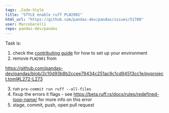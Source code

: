 ```yaml
---
tags: ,Code-Style
title: "STYLE enable ruff PLW2901"
html_url: "https://github.com/pandas-dev/pandas/issues/51708"
user: MarcoGorelli
repo: pandas-dev/pandas
---
```


Task is:

1. check the [contributing guide](https://pandas.pydata.org/docs/dev/development/contributing_environment.html) for how to set up your environment
2. remove `PLW2901` from

https://github.com/pandas-dev/pandas/blob/2c10d93b8b2ccee79434c251ac9c1cd94513cc1e/pyproject.toml#L272-L273

3. run `pre-commit run ruff --all-files`
4. fixup the errors it flags - see https://beta.ruff.rs/docs/rules/redefined-loop-name/ for more info on this error
5. stage, commit, push, open pull request